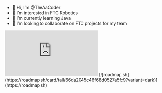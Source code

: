 - 👋 Hi, I’m @TheAaCoder
- 👀 I’m interested in FTC Robotics
- 🌱 I’m currently learning Java
- 💞️ I’m looking to collaborate on FTC projects for my team

<iframe src="https://tryhackme.com/api/v2/badges/public-profile?userPublicId=3624643" style='border:none;'></iframe>
[![roadmap.sh](https://roadmap.sh/card/tall/66da2045c46f68d0527a5fc9?variant=dark)](https://roadmap.sh)

<!---
TheAaCoder/TheAaCoder is a ✨ special ✨ repository because its `README.md` (this file) appears on your GitHub profile.
You can click the Preview link to take a look at your changes.
--->
